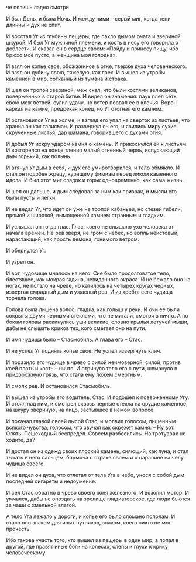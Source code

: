 че пялишь
ладно смотри


И был День, и была Ночь. И между ними – серый миг, когда тени длинны и дух не спит.

И восстал Уг из глубины пещеры, где пахло дымом очага и звериной шкурой. И был Уг мужчиной племени, и кость в носу его говорила о доблести. И сказал он в сердце своем: «Пойду и принесу пищу, ибо брюхо мое пусто, а женщина моя голодна».

И взял он копье свое, обожженное в огне, тверже духа человеческого. И взял он дубину свою, тяжелую, как грех. И вышел из утробы каменной в мир, сотканный из тумана и страха.

И шел он тропой звериной, меж скал, что были костями великанов, поверженных в старой битве. И видел он знамения: паук плел сеть свою меж ветвей, сулил удачу, но ветер порвал ее в клочья. Ворон каркал на камне, предрекая конец, но Уг отогнал его камнем.

И остановился Уг на холме, и взгляд его упал на сверток из листьев, что хранил он как талисман. И развернул он его, и явились миру сухие скрученные листья, дар шамана, говорившего с духами огня.

И добыл Уг искру ударом камня о камень. И прикоснулся ей к листьям. И возгорелся на конце тления малый огненный червь, испускающий дым горький, как полынь.

И втянул Уг дым в себя, и дух его умиротворился, и тело обмякло. И стал он подобен жрецу, курящему фимиам перед ликом каменного идола. И был этот миг сладок и горьк одновременно, как сама жизнь.

И шел он дальше, и дым следовал за ним как призрак, и мысли его были пусты и легки.

И не ведал Уг, что идет он уже не тропой кабаньей, но стезей гибели, прямой и широкой, вымощенной камнем странным и гладким.

И услышал он тогда глас. Глас, коего не слышало ухо человека от начала времен. Не рев зверя, не гром с небес, но вопль неистовый, нарастающий, как ярость демона, гонимого ветром.

И обернулся Уг.

И узрел он.

И вот, чудовище мчалось на него. Сие было продолговатое тело, блестящее, как мокрая гадина, невиданного окраса. И не бежало оно на ногах, не ползло на чреве, но катилось на четырех кругах черных, извергая смрадный дым и ужасный рев. И из хребта сего чудища торчала голова.

Голова была лишена волос, гладка, как голыш у реки. И очи ее были сокрыты двумя черными стеклами, что не мигали, смотря в ничто. А по бокам головы раскинулись уши великие, словно крылья летучей мыши, дабы не слышать криков тех, кого сметает оно на пути.

И имя чудища было – Стасмобиль. А глава его – Стас.

И не успел Уг поднять копье свое. Не успел извергнуть клич.

И поразило его чудище в чрево с силой неимоверной, силой, против коей плоть и кость – ничто. И отринуло тело его с пути, швырнуло в придорожную грязь, что стала ему ложем смертным.

И смолк рев. И остановился Стасмобиль.

И вышел из утробы его водитель, Стас. И подошел к поверженному Угу. И стоял над ним, и смотрел сквозь черные стекла на орудие каменное, на шкуру звериную, на лицо, застывшее в немом вопросе.

И покачал главой своей лысой Стас, и молвил голосом, лишенным всякого чувства, голосом, что звучал как скрежет камня:
– Ну вот. Опять. Пешеходный беспредел. Совсем разбесились. На тротуарах не ходите, да?

И достал он из одежд своих плоский камень, сияющий, как луна, и стал тыкать в него пальцем, бормоча о страхе своем и о царапине на челу чудища своего.

И не видел он духа, что отлетал от тела Уга в небо, унося с собой дым последней сигареты и недоумение.

И сел Стас обратно в чрево своего коня железного. И возопил мотор. И умчался, дабы не опоздать на зрелище гладиаторское, где люди бьются за чаши с хмельной влагой.

А тело Уга лежало у дороги, и копье его было сломано пополам. И стало оно знаком для иных путников, знаком, коего никто не мог прочесть.

Ибо такова участь того, кто вышел из пещеры в один мир, а попал в другой, где правят иные боги на колесах, слепы и глухи к крику человеческому.
